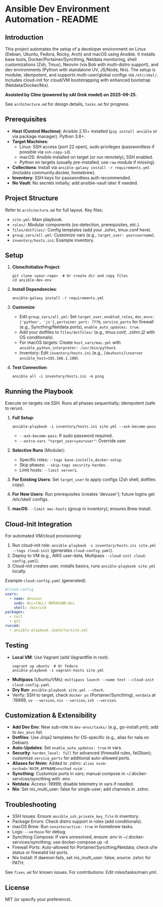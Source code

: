 # Ansible Dev Environment Automation - README

## Introduction
This project automates the setup of a developer environment on Linux (Debian, Ubuntu, Fedora, Rocky, Arch) and macOS using Ansible. It installs base tools, Docker/Portainer/Syncthing, Netdata monitoring, shell customizations (Zsh, Tmux), Neovim (via Bob with multi-distro support), and dev environments (Python with standalone UV, JS/Node, Nix). The setup is modular, idempotent, and supports multi-user/global configs via `/etc/skel/`. Includes cloud-init for cloud/VM bootstrapping with enhanced bootstrap (Netdata/Docker/Nix).

**Assisted by Cline (powered by xAI Grok model) on 2025-09-25.**

See `architecture.md` for design details, `tasks.md` for progress.

## Prerequisites
- **Host (Control Machine)**: Ansible 2.10+ installed (`pip install ansible` or via package manager). Python 3.8+.
- **Target Machines**:
  - Linux: SSH access (port 22 open), sudo privileges (passwordless if possible via `ssh-copy-id`).
  - macOS: Ansible installed on target (or run remotely); SSH enabled.
  - Python on targets (usually pre-installed; use `raw` module if missing).
- **Collections**: Install via `ansible-galaxy install -r requirements.yml` (includes community.docker, homebrew).
- **Inventory**: SSH keys for passwordless auth recommended.
- **No Vault**: No secrets initially; add ansible-vault later if needed.

## Project Structure
Refer to `architecture.md` for full layout. Key files:
- `site.yml`: Main playbook.
- `roles/`: Modular components (os-detection, prerequisites, etc.).
- `files/dotfiles/`: Config templates (add your .zshrc, tmux.conf here).
- `group_vars/all.yml`: Customize vars (e.g., `target_user: yourusername`).
- `inventory/hosts.ini`: Example inventory.

## Setup
1. **Clone/Initialize Project**:
   ```
   git clone <your-repo>  # Or create dir and copy files
   cd ansible-dev-env
   ```

2. **Install Dependencies**:
   ```
   ansible-galaxy install -r requirements.yml
   ```

3. **Customize**:
   - Edit `group_vars/all.yml`: Set `target_user`, `enabled_roles`, `dev_envs: ['python', 'js']`, `portainer_port: 7770`, `service_ports` for firewall (e.g., Syncthing/Netdata ports), `enable_auto_updates: true`.
   - Add your dotfiles to `files/dotfiles/` (e.g., tmux.conf, .zshrc.j2 with OS conditionals).
   - For macOS targets: Create `host_vars/mac.yml` with `ansible_python_interpreter: /usr/bin/python3`.
   - Inventory: Edit `inventory/hosts.ini` (e.g., `[devhosts]\nserver ansible_host=192.168.1.100`).

4. **Test Connection**:
   ```
   ansible all -i inventory/hosts.ini -m ping
   ```

## Running the Playbook
Execute on targets via SSH. Runs all phases sequentially; idempotent (safe to rerun).

1. **Full Setup**:
   ```
   ansible-playbook -i inventory/hosts.ini site.yml --ask-become-pass
   ```
   - `--ask-become-pass`: If sudo password required.
   - `--extra-vars "target_user=youruser"`: Override user.

2. **Selective Runs** (Modular):
   - Specific roles: `--tags base-installs,docker-setup`.
   - Skip phases: `--skip-tags security-harden`.
   - Limit hosts: `--limit server1`.

3. **For Existing Users**: Set `target_user` to apply configs (Zsh shell, dotfiles copy).
4. **For New Users**: Run prerequisites (creates 'devuser'); future logins get /etc/skel/ configs.
5. **macOS**: `--limit mac-hosts` (group in inventory); ensures Brew install.

## Cloud-Init Integration
For automated VM/cloud provisioning:
1. Run cloud-init role: `ansible-playbook -i inventory/hosts.ini site.yml --tags cloud-init` (generates `cloud-config.yaml`).
2. Deploy to VM (e.g., AWS user-data, Multipass `--cloud-init cloud-config.yaml`).
3. Cloud-init creates user, installs basics, runs `ansible-playbook site.yml` locally.

Example `cloud-config.yaml` (generated):
```yaml
#cloud-config
users:
  - name: devuser
    sudo: ALL=(ALL) NOPASSWD:ALL
    shell: /bin/zsh
packages:
  - curl
  - git
runcmd:
  - ansible-playbook /path/to/site.yml
```

## Testing
- **Local VM**: Use Vagrant (add Vagrantfile in root):
  ```
  vagrant up ubuntu  # Or fedora
  ansible-playbook -i vagrant-hosts site.yml
  ```
- **Multipass** (Ubuntu/VMs): `multipass launch --name test --cloud-init cloud-config.yaml`.
- **Dry Run**: `ansible-playbook site.yml --check`.
- Verify: SSH to target, check `docker ps` (Portainer/Syncthing), `netdata` at :19999, `uv --version`, `nix --version`, `zsh --version`.

## Customization & Extensibility
- **Add Dev Env**: New sub-role in `dev-envs/tasks/` (e.g., go-install.yml); add to `dev_envs` list.
- **Dotfiles**: Use Jinja2 templates for OS-specific (e.g., alias for nala on Debian).
- **Auto-Updates**: Set `enable_auto_updates: true` in vars.
- **Security**: `harden_level: full` for advanced (firewalld rules, fail2ban); customize `service_ports` for additional auto-allowed ports.
- **Aliases for Nvim**: Added to .zshrc: `alias nvim-nvchad='NVIM_APPNAME=nvchad nvim'`.
- **Syncthing**: Customize ports in vars; manual compose in ~/.docker-services/syncthing with .env.
- **Netdata**: Access :19999; disable telemetry in vars if needed.
- **Nix**: Set nix_multi_user: false for single-user; add channels in .zshrc.

## Troubleshooting
- SSH Issues: Ensure `ansible_ssh_private_key_file` in inventory.
- Package Errors: Check distro support in roles (add conditionals).
- macOS Brew: Run `noninteractive: true` in homebrew tasks.
- Logs: `--verbose` for debug.
- Syncthing Compose: If vars unresolved, ensure .env in ~/.docker-services/syncthing; use docker-compose up -d.
- Firewall Ports: Auto-allowed for Portainer/Syncthing/Netdata; check ufw status or firewalld list-ports.
- Nix Install: If daemon fails, set nix_multi_user: false; source .zshrc for PATH.

See `fixes.md` for known issues. For contributions: Edit roles/tasks/main.yml.

## License
MIT (or specify your preference).
